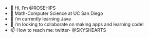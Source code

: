 - 👋 Hi, I’m @ROSEHlPS
- 👀 Math-Computer Science at UC San Diego
- 🌱 i’m currently learning Java
- 💞️ i’m looking to collaborate on making apps and learning code!
- 📫 How to reach me: twitter- @SKYSHEARTS

<!---
ROSEHlPS/ROSEHlPS is a ✨ special ✨ repository because its `README.md` (this file) appears on your GitHub profile.
You can click the Preview link to take a look at your changes.
--->
